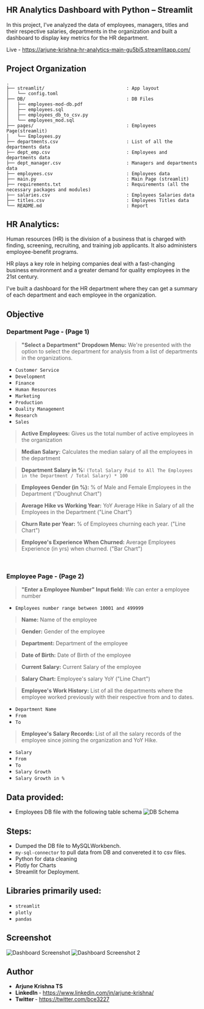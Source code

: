 ## HR Analytics Dashboard with Python – Streamlit
In this project, I've analyzed the data of employees, managers, titles and their respective salaries, departments in the organization and built a dashboard to display key metrics for the HR department.

Live - https://arjune-krishna-hr-analytics-main-gu5bi5.streamlitapp.com/



## Project Organization
```
.
├── streamlit/                              : App layout
│   └── config.toml
├── DB/                                     : DB Files
│   ├── employees-mod-db.pdf
│   ├── employees.sql
│   ├── employees_db_to_csv.py
│   └── employees_mod.sql
├── pages/                                  : Employees Page(streamlit)
│   └── Employees.py
├── departments.csv                         : List of all the departments data
├── dept_emp.csv                            : Employees and departments data
├── dept_manager.csv                        : Managers and departments data
├── employees.csv                           : Employees data
├── main.py                                 : Main Page (streamlit)  
├── requirements.txt                        : Requirements (all the necessary packages and modules)
├── salaries.csv                            : Employees Salaries data
├── titles.csv                              : Employees Titles data
└── README.md                               : Report
```

## HR Analytics:

Human resources (HR) is the division of a business that is charged with finding, screening, recruiting, and training job applicants. It also administers employee-benefit programs.

HR plays a key role in helping companies deal with a fast-changing business environment and a greater demand for quality employees in the 21st century.

I've built a dashboard for the HR department where they can get a summary of each department and each employee in the organization.

## Objective
### Department Page - (Page 1)
> <b>"Select a Department" Dropdown Menu:</b>
We're presented with the option to select the department for analysis from a list of departments in the organizations.
- `Customer Service`
- `Development`
- `Finance`
- `Human Resources`
- `Marketing`
- `Production`
- `Quality Management`
- `Research`
- `Sales`

> <b>Active Employees:</b> Gives us the total number of active employees in the organization

> <b>Median Salary:</b> Calculates the median salary of all the employees in the department

> <b>Department Salary in %:</b> `(Total Salary Paid to All The Employees in the Department / Total Salary) * 100`

> <b>Employees Gender (in %):</b> % of Male and Female Employees in the Department ("Doughnut Chart")

> <b>Average Hike vs Working Year:</b> YoY Average Hike in Salary of all the Employees in the Department ("Line Chart")

> <b>Churn Rate per Year:</b> % of Employees churning each year. ("Line Chart")

> <b>Employee's Experience When Churned:</b> Average Employees Experience (in yrs) when churned. ("Bar Chart")

</br>

### Employee Page - (Page 2)
> <b>"Enter a Employee Number" Input field:</b> We can enter a employee number
- `Employees number range between 10001 and 499999`

> <b>Name:</b> Name of the employee

> <b>Gender:</b> Gender of the employee

> <b>Department:</b> Department of the employee

> <b>Date of Birth:</b> Date of Birth of the employee

> <b>Current Salary:</b> Current Salary of the employee

> <b>Salary Chart:</b> Employee's salary YoY ("Line Chart")

> <b>Employee's Work History:</b> List of all the departments where the employee worked previously with their respective from and to dates.
- `Department Name `
- `From`
- `To`

> <b>Employee's Salary Records:</b> List of all the salary records of the employee since joining the organization and YoY Hike.
- `Salary` 
- `From`
- `To`
- `Salary Growth`
- `Salary Growth in %`



## Data provided:
* Employees DB file with the following table schema
![DB Schema](https://i.ibb.co/k4NpHm4/Screenshot-4.png)

## Steps:
* Dumped the DB file to MySQLWorkbench.
* `my-sql-connector` to pull data from DB and convereted it to csv files.
* Python for data cleaning 
* Plotly for Charts
* Streamlit for Deployment.

## Libraries primarily used:
* `streamlit`
* `plotly`
* `pandas`

## Screenshot
![Dashboard Screenshot](https://i.ibb.co/VYGGhHd/screencapture-arjune-krishna-hr-analytics-main-gu5bi5-streamlitapp-2022-09-29-22-18-43.png)
![Dashboard Screenshot 2](https://i.ibb.co/ySR668D/screencapture-arjune-krishna-hr-analytics-main-gu5bi5-streamlitapp-Employees-2022-09-29-22-17-12.png)

## Author
- <b> Arjune Krishna TS </b>
- <b> LinkedIn </b> - https://www.linkedin.com/in/arjune-krishna/
- <b> Twitter </b> - https://twitter.com/bce3227

